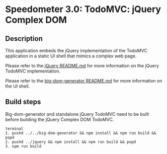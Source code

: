 # Speedometer 3.0: TodoMVC: jQuery Complex DOM

## Description

This application embeds the jQuery implementation of the TodoMVC application in a static UI shell that mimics a complex web page.

Please refer to the [jQuery README.md](../jquery/README.md) for more information on the jQuery TodoMVC implementation.

Please refer to the [big-dom-generator README.md](../../big-dom-generator/README.md) for more information on the UI shell.

## Build steps

Big-dom-generator and standalone jQuery TodoMVC need to be built before building the jQuery Complex DOM TodoMVC.

```
terminal
1. pushd ../../big-dom-generator && npm install && npm run build && popd
2. pushd ../jquery && npm install && npm run build && popd
3. npm run build
```
